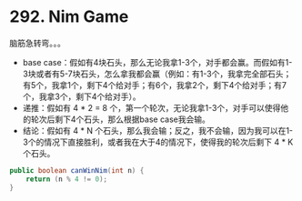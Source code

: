 #  292. Nim Game

脑筋急转弯。。。

* base case：假如有4块石头，那么无论我拿1-3个，对手都会赢。而假如有1-3块或者有5-7块石头，怎么拿我都会赢（例如：有1-3个，我拿完全部石头；有5个，我拿1个，剩下4个给对手；有6个，我拿2个，剩下4个给对手；有7个，我拿3个，剩下4个给对手）。
* 递推：假如有 4 * 2 = 8 个，第一个轮次，无论我拿1-3个，对手可以使得他的轮次后剩下4个石头，那么根据base case我会输。
* 结论：假如有 4 * N 个石头，那么我会输；反之，我不会输，因为我可以在1-3个的情况下直接胜利，或者我在大于4的情况下，使得我的轮次后剩下 4 * K 个石头。

```java
public boolean canWinNim(int n) {
    return (n % 4 != 0);
}
```

